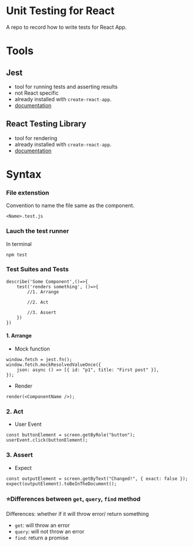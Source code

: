 # Unit Testing for React

A repo to record how to write tests for React App.

# Tools

## Jest

- tool for running tests and asserting results
- not React specific
- already installed with `create-react-app`.
- [documentation](https://jestjs.io/)

## React Testing Library

- tool for rendering
- already installed with `create-react-app`.
- [documentation](https://testing-library.com/docs/react-testing-library/intro/)

# Syntax

### File extenstion

Convention to name the file same as the component.

```
<Name>.test.js
```

### Lauch the test runner

In terminal

```
npm test
```

### Test Suites and Tests

```
describe('Some Component',()=>{
    test('renders something', ()=>{
        //1. Arrange

        //2. Act

        //3. Assert
    })
})
```

#### 1. Arrange

- Mock function

```
window.fetch = jest.fn();
window.fetch.mockResolvedValueOnce({
    json: async () => [{ id: "p1", title: "First post" }],
});
```

- Render

```
render(<ComponentName />);
```

### 2. Act

- User Event

```
const buttonElement = screen.getByRole("button");
userEvent.click(buttonElement);
```

### 3. Assert

- Expect

```
const outputElement = screen.getByText("Changed!", { exact: false });
expect(outputElement).toBeInTheDocument();
```

### ⭐Differences between `get`, `query`, `find` method

Differences: whether if it will throw error/ return something

- `get`: will throw an error
- `query`: will not throw an error
- `find`: return a promise
